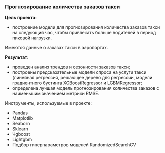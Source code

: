 ### Прогнозирование количества заказов такси

**Цель проекта:** 
- построение модели для прогнозирования количества заказов такси на следующий час, чтобы привлекать больше водителей в период пиковой нагрузки.

Имеются данные о заказах такси в аэропортах.

**Результат:** 
- проведен анализ трендов и сезонности заказов такси;
- построены предсказательные модели спроса на услуги такси (линейная регрессия, решающее дерево для регрессии, модели градиентного бустинга XGBoostRegressor и
LGBMRegressor;
- определена лучшая модель прогнозирования количества заказов с наименьшим значением метрики RMSE.

Инструменты, используемые в проекте:
- Pandas
- Matplotlib
- Seaborn
- Sklearn
- Чgboost
- Lightgbm
- Подбор гиперпараметров моделей RandomizedSearchCV

